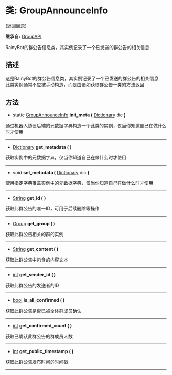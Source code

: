 # 类: GroupAnnounceInfo  
[(返回目录)](README.md)  
  
**继承自:** [GroupAPI](GroupAPI.md)  
  
RainyBot的群公告信息类，其实例记录了一个已发送的群公告的相关信息  
  
## 描述  
  
这是RainyBot的群公告信息类，其实例记录了一个已发送的群公告的相关信息   
此类实例通常不应被手动构造，而是由诸如获取群公告一类的方法返回  
  
## 方法 
  
- static [GroupAnnounceInfo](GroupAnnounceInfo.md) **init_meta (** [Dictionary](https://docs.godotengine.org/en/latest/classes/class_dictionary.html) dic **)**  
  
通过机器人协议后端的元数据字典构造一个此类的实例，仅当你知道自己在做什么时才使用  
  
---  
  
-  [Dictionary](https://docs.godotengine.org/en/latest/classes/class_dictionary.html) **get_metadata ( )**  
  
获取实例中的元数据字典，仅当你知道自己在做什么时才使用  
  
---  
  
-  void **set_metadata (** [Dictionary](https://docs.godotengine.org/en/latest/classes/class_dictionary.html) dic **)**  
  
使用指定字典覆盖实例中的元数据字典，仅当你知道自己在做什么时才使用  
  
---  
  
-  [String](https://docs.godotengine.org/en/latest/classes/class_string.html) **get_id ( )**  
  
获取此群公告的唯一ID，可用于后续删除等操作  
  
---  
  
-  [Group](Group.md) **get_group ( )**  
  
获取此群公告相关的群的实例  
  
---  
  
-  [String](https://docs.godotengine.org/en/latest/classes/class_string.html) **get_content ( )**  
  
获取此群公告中包含的内容文本  
  
---  
  
-  [int](https://docs.godotengine.org/en/latest/classes/class_int.html) **get_sender_id ( )**  
  
获取此群公告的发送者的ID  
  
---  
  
-  [bool](https://docs.godotengine.org/en/latest/classes/class_bool.html) **is_all_confirmed ( )**  
  
获取此群公告是否已被全体群成员确认  
  
---  
  
-  [int](https://docs.godotengine.org/en/latest/classes/class_int.html) **get_confirmed_count ( )**  
  
获取已确认此群公告的群成员人数  
  
---  
  
-  [int](https://docs.godotengine.org/en/latest/classes/class_int.html) **get_public_timestamp ( )**  
  
获取此群公告发布时间的时间戳  
  
---  
  

